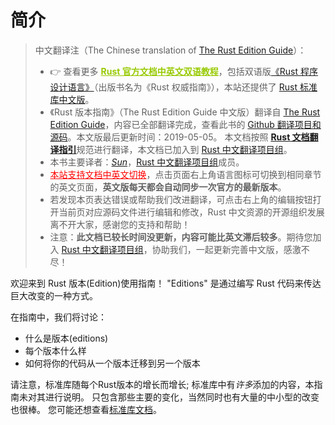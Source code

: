 # 简介

> 中文翻译注（The Chinese translation of [The Rust Edition Guide][website]）：
>
> - 👉 查看更多 <a href="https://rustwiki.org/" style="color:#97ca00;font-weight:bold;">Rust 官方文档中英文双语教程</a>，包括双语版[《Rust 程序设计语言》][book-cn]（出版书名为《Rust 权威指南》），本站还提供了 [Rust 标准库中文版][std]。
> - 《Rust 版本指南》（The Rust Edition Guide 中文版）翻译自 [The Rust Edition Guide][website]，内容已全部翻译完成，查看此书的 [Github 翻译项目和源码][home]。本文版最后更新时间：2019-05-05。
> 本文档按照 [**Rust 文档翻译指引**](https://rustwiki.org/zh-CN/rust-wiki/translate/rust-translation-guide.html)规范进行翻译，本文档已加入到 [Rust 中文翻译项目组][rust-lang-cn]。 
> - 本书主要译者：[*Sun*](https://github.com/sunhuachuang)，[Rust 中文翻译项目组][rust-lang-cn]成员。
> - <a href="https://rustwiki.org/en/edition-guide/" style="color:red;">本站支持文档中英文切换</a>，点击页面右上角语言图标可切换到相同章节的英文页面，**英文版每天都会自动同步一次官方的最新版本**。
> - 若发现本页表达错误或帮助我们改进翻译，可点击右上角的编辑按钮打开当前页对应源码文件进行编辑和修改，Rust 中文资源的开源组织发展离不开大家，感谢您的支持和帮助！
> - 注意：**此文档已较长时间没更新，内容可能比英文滞后较多**。期待您加入 [Rust 中文翻译项目组](https://github.com/rust-lang-cn)，协助我们，一起更新完善中文版，感激不尽！

欢迎来到 Rust 版本(Edition)使用指南！ "Editions" 是通过编写 Rust 代码来传达巨大改变的一种方式。

在指南中，我们将讨论：

- 什么是版本(editions)
- 每个版本什么样
- 如何将你的代码从一个版本迁移到另一个版本

请注意，标准库随每个Rust版本的增长而增长; 标准库中有*许多*添加的内容，本指南未对其进行说明。
只包含那些主要的变化，当然同时也有大量的中小型的改变也很棒。
您可能还想查看[标准库文档][std]。

[website]: https://doc.rust-lang.org/nightly/edition-guide/
[book-cn]: https://rustwiki.org/zh-CN/book/
[std]: https://rustwiki.org/zh-CN/std/
[rust-lang-cn]: https://github.com/rust-lang-cn
[home]: https://github.com/rust-lang-cn/edition-guide-cn
[std]: https://doc.rust-lang.org/std/
